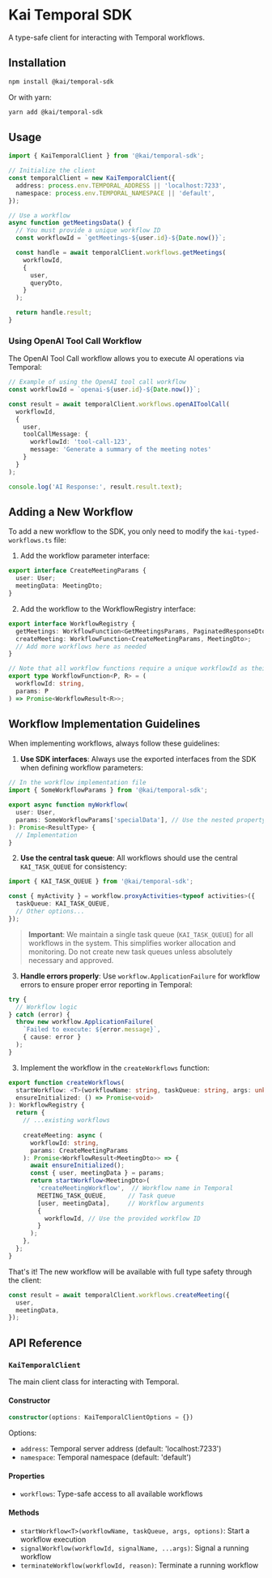 # Kai Temporal SDK

A type-safe client for interacting with Temporal workflows.

## Installation

```bash
npm install @kai/temporal-sdk
```

Or with yarn:

```bash
yarn add @kai/temporal-sdk
```

## Usage

```typescript
import { KaiTemporalClient } from '@kai/temporal-sdk';

// Initialize the client
const temporalClient = new KaiTemporalClient({
  address: process.env.TEMPORAL_ADDRESS || 'localhost:7233',
  namespace: process.env.TEMPORAL_NAMESPACE || 'default',
});

// Use a workflow
async function getMeetingsData() {
  // You must provide a unique workflow ID
  const workflowId = `getMeetings-${user.id}-${Date.now()}`;

  const handle = await temporalClient.workflows.getMeetings(
    workflowId,
    {
      user,
      queryDto,
    }
  );

  return handle.result;
}
```

### Using OpenAI Tool Call Workflow

The OpenAI Tool Call workflow allows you to execute AI operations via Temporal:

```typescript
// Example of using the OpenAI tool call workflow
const workflowId = `openai-${user.id}-${Date.now()}`;

const result = await temporalClient.workflows.openAIToolCall(
  workflowId,
  {
    user,
    toolCallMessage: {
      workflowId: 'tool-call-123',
      message: 'Generate a summary of the meeting notes'
    }
  }
);

console.log('AI Response:', result.result.text);
```

## Adding a New Workflow

To add a new workflow to the SDK, you only need to modify the `kai-typed-workflows.ts` file:

1. Add the workflow parameter interface:

```typescript
export interface CreateMeetingParams {
  user: User;
  meetingData: MeetingDto;
}
```

2. Add the workflow to the WorkflowRegistry interface:

```typescript
export interface WorkflowRegistry {
  getMeetings: WorkflowFunction<GetMeetingsParams, PaginatedResponseDto<MeetingDto>>;
  createMeeting: WorkflowFunction<CreateMeetingParams, MeetingDto>;
  // Add more workflows here as needed
}

// Note that all workflow functions require a unique workflowId as their first parameter
export type WorkflowFunction<P, R> = (
  workflowId: string,
  params: P
) => Promise<WorkflowResult<R>>;
```

## Workflow Implementation Guidelines

When implementing workflows, always follow these guidelines:

1. **Use SDK interfaces**: Always use the exported interfaces from the SDK when defining workflow parameters:

```typescript
// In the workflow implementation file
import { SomeWorkflowParams } from '@kai/temporal-sdk';

export async function myWorkflow(
  user: User,
  params: SomeWorkflowParams['specialData'], // Use the nested property if needed
): Promise<ResultType> {
  // Implementation
}
```

2. **Use the central task queue**: All workflows should use the central `KAI_TASK_QUEUE` for consistency:

```typescript
import { KAI_TASK_QUEUE } from '@kai/temporal-sdk';

const { myActivity } = workflow.proxyActivities<typeof activities>({
  taskQueue: KAI_TASK_QUEUE,
  // Other options...
});
```

> **Important**: We maintain a single task queue (`KAI_TASK_QUEUE`) for all workflows in the system. This simplifies worker allocation and monitoring. Do not create new task queues unless absolutely necessary and approved.

3. **Handle errors properly**: Use `workflow.ApplicationFailure` for workflow errors to ensure proper error reporting in Temporal:

```typescript
try {
  // Workflow logic
} catch (error) {
  throw new workflow.ApplicationFailure(
    `Failed to execute: ${error.message}`,
    { cause: error }
  );
}
```

3. Implement the workflow in the `createWorkflows` function:

```typescript
export function createWorkflows(
  startWorkflow: <T>(workflowName: string, taskQueue: string, args: unknown[], options: WorkflowStartOptions) => Promise<WorkflowResult<T>>,
  ensureInitialized: () => Promise<void>
): WorkflowRegistry {
  return {
    // ...existing workflows
    
    createMeeting: async (
      workflowId: string,
      params: CreateMeetingParams
    ): Promise<WorkflowResult<MeetingDto>> => {
      await ensureInitialized();
      const { user, meetingData } = params;
      return startWorkflow<MeetingDto>(
        'createMeetingWorkflow',  // Workflow name in Temporal
        MEETING_TASK_QUEUE,      // Task queue
        [user, meetingData],     // Workflow arguments
        {
          workflowId, // Use the provided workflow ID
        }
      );
    },
  };
}
```

That's it! The new workflow will be available with full type safety through the client:

```typescript
const result = await temporalClient.workflows.createMeeting({
  user,
  meetingData,
});
```

## API Reference

### `KaiTemporalClient`

The main client class for interacting with Temporal.

#### Constructor

```typescript
constructor(options: KaiTemporalClientOptions = {})
```

Options:
- `address`: Temporal server address (default: 'localhost:7233')
- `namespace`: Temporal namespace (default: 'default')

#### Properties

- `workflows`: Type-safe access to all available workflows

#### Methods

- `startWorkflow<T>(workflowName, taskQueue, args, options)`: Start a workflow execution
- `signalWorkflow(workflowId, signalName, ...args)`: Signal a running workflow
- `terminateWorkflow(workflowId, reason)`: Terminate a running workflow